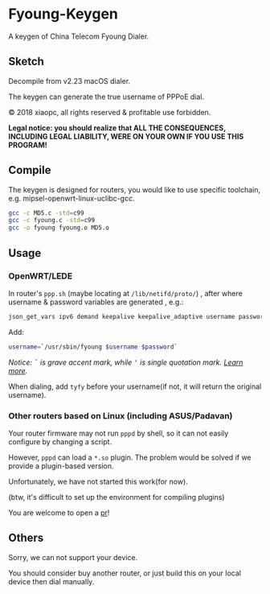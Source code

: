 # Fyoung-Keygen

A keygen of China Telecom Fyoung Dialer.

## Sketch

Decompile from v2.23 macOS dialer.

The keygen can generate the true username of PPPoE dial.

&copy; 2018 xiaopc, all rights reserved & profitable use forbidden. 

**Legal notice: you should realize that ALL THE CONSEQUENCES, INCLUDING LEGAL LIABILITY, WERE ON YOUR OWN IF YOU USE THIS PROGRAM!**

## Compile

The keygen is designed for routers, you would like to use specific toolchain, e.g. mipsel-openwrt-linux-uclibc-gcc.

```bash
gcc -c MD5.c -std=c99
gcc -c fyoung.c -std=c99
gcc -o fyoung fyoung.o MD5.o
```

## Usage

### OpenWRT/LEDE

In router's `ppp.sh` (maybe locating at `/lib/netifd/proto/`) , after where username & password variables are generated , e.g.:

```bash
json_get_vars ipv6 demand keepalive keepalive_adaptive username password pppd_options pppname unnumbered
```

Add:

```bash
username=`/usr/sbin/fyoung $username $password`
```

*Notice: <kbd>\`</kbd> is grave accent mark, while <kbd>\'</kbd> is single quotation mark. [Learn more](https://en.wikipedia.org/wiki/Grave_accent#Use_in_programming).*

When dialing, add `tyfy` before your username(if not, it will return the original username).

### Other routers based on Linux (including ASUS/Padavan)

Your router firmware may not run `pppd` by shell, so it can not easily configure by changing a script.

However, `pppd` can load a `*.so` plugin. The problem would be solved if we provide a plugin-based version.

Unfortunately, we have not started this work(for now).

(btw, it's difficult to set up the environment for compiling plugins)

You are welcome to open a [pr](pulls)!

## Others

Sorry, we can not support your device.

You should consider buy another router, or just build this on your local device then dial manually.
